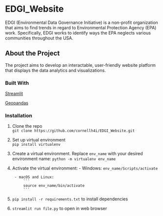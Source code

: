 # EDGI_Website
EDGI (Environmental Data Governance Initiative) is a non-profit organization that aims to find trends in regard to Environmental Protection Agency (EPA) work. Specifically, EDGI works to identify ways the EPA neglects various communities throughout the USA.
## About the Project 
The project aims to develop an interactable, user-friendly website platform that displays the data analytics and visualizations. 
### Built With 
[Streamlit](https://streamlit.io/)

[Geopandas](https://geopandas.org/en/stable/docs.html)

### Installation 
1. Clone the repo <br/> `git clone https://github.com/cornellh4i/EDGI_Website.git`
2. Set up virtual environment <br/> `pip install virtualenv` 
3. Create a virtual environment. Replace `env_name` with your desired environment name:
        `python -m virtualenv env_name`
4. Activate the virtual environment:
        - Windows:
            ```
            env_name/Scripts/activate
            ```

        - macOS and Linux:
            ```
            source env_name/bin/activate
            ```

5. `pip install -r requirements.txt` to install dependencies
6. `streamlit run file.py` to open in web browser

